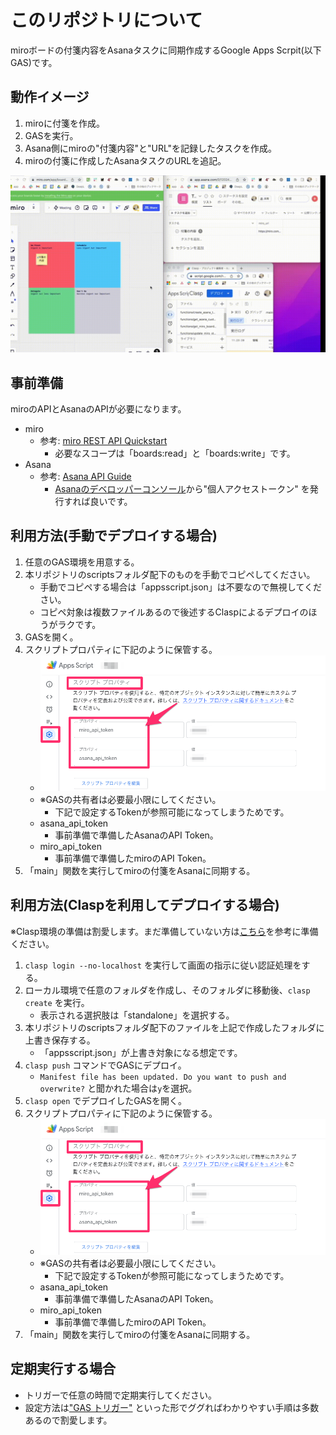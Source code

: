# このリポジトリについて
miroボードの付箋内容をAsanaタスクに同期作成するGoogle Apps Scrpit(以下GAS)です。

## 動作イメージ

1. miroに付箋を作成。
2. GASを実行。
3. Asana側にmiroの"付箋内容"と"URL"を記録したタスクを作成。
4. miroの付箋に作成したAsanaタスクのURLを追記。

![demo](img/sync-demo.gif)

## 事前準備

miroのAPIとAsanaのAPIが必要になります。

- miro
  - 参考: [miro REST API Quickstart](https://developers.miro.com/docs/rest-api-build-your-first-hello-world-app)
    - 必要なスコープは「boards:read」と「boards:write」です。
- Asana
  - 参考: [Asana API Guide](https://asana.com/ja/guide/help/api/api)
    - [Asanaのデベロッパーコンソール](https://app.asana.com/0/my-apps)から"個人アクセストークン" を発行すれば良いです。

## 利用方法(手動でデプロイする場合)

1. 任意のGAS環境を用意する。
2. 本リポジトリのscriptsフォルダ配下のものを手動でコピペしてください。
   - 手動でコピペする場合は「appsscript.json」は不要なので無視してください。
   - コピペ対象は複数ファイルあるので後述するClaspによるデプロイのほうがラクです。
3. GASを開く。
4. スクリプトプロパティに下記のように保管する。
   - ![img](img/script_property_img.png)
   - ※GASの共有者は必要最小限にしてください。
     - 下記で設定するTokenが参照可能になってしまうためです。
   - asana_api_token
     - 事前準備で準備したAsanaのAPI Token。
   - miro_api_token
     - 事前準備で準備したmiroのAPI Token。
5. 「main」関数を実行してmiroの付箋をAsanaに同期する。

## 利用方法(Claspを利用してデプロイする場合)

※Clasp環境の準備は割愛します。まだ準備していない方は[こちら](https://github.com/google/clasp)を参考に準備ください。

1. `clasp login --no-localhost` を実行して画面の指示に従い認証処理をする。
2. ローカル環境で任意のフォルダを作成し、そのフォルダに移動後、`clasp create` を実行。
   - 表示される選択肢は「standalone」を選択する。
3. 本リポジトリのscriptsフォルダ配下のファイルを上記で作成したフォルダに上書き保存する。
   - 「appsscript.json」が上書き対象になる想定です。
4. `clasp push` コマンドでGASにデプロイ。
   - `Manifest file has been updated. Do you want to push and overwrite?` と聞かれた場合は`y`を選択。
5. `clasp open` でデプロイしたGASを開く。
6. スクリプトプロパティに下記のように保管する。
   - ![img](img/script_property_img.png)
   - ※GASの共有者は必要最小限にしてください。
     - 下記で設定するTokenが参照可能になってしまうためです。
   - asana_api_token
     - 事前準備で準備したAsanaのAPI Token。
   - miro_api_token
     - 事前準備で準備したmiroのAPI Token。
7. 「main」関数を実行してmiroの付箋をAsanaに同期する。

## 定期実行する場合

- トリガーで任意の時間で定期実行してください。
- 設定方法は["GAS トリガー"](https://www.google.com/search?q=GAS+%E3%83%88%E3%83%AA%E3%82%AC%E3%83%BC&oq=GAS+%E3%83%88%E3%83%AA%E3%82%AC%E3%83%BC&aqs=chrome..69i57j69i59j0i512l3j69i60l3.3238j0j4&sourceid=chrome&ie=UTF-8) といった形でググればわかりやすい手順は多数あるので割愛します。
